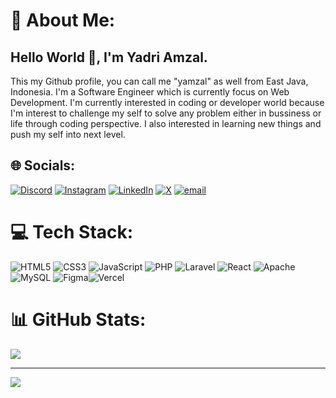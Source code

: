 # 💫 About Me:
## Hello World 👋, I'm Yadri Amzal. 
This my Github profile, you can call me  "yamzal" as well from East Java, Indonesia. I'm a Software Engineer which is currently focus on Web Development. I'm currently interested in coding or developer world because I'm interest to challenge my self to solve any problem either in bussiness or life through coding perspective. I also interested in learning new things and push my self into next level.

## 🌐 Socials:
[![Discord](https://img.shields.io/badge/Discord-%237289DA.svg?logo=discord&logoColor=white)](https://discord.gg/yamzal) [![Instagram](https://img.shields.io/badge/Instagram-%23E4405F.svg?logo=Instagram&logoColor=white)](https://instagram.com/https://www.instagram.com/rk.ymzl/) [![LinkedIn](https://img.shields.io/badge/LinkedIn-%230077B5.svg?logo=linkedin&logoColor=white)]([https://linkedin.com/in/Yadribullah-hul-amtsal](https://www.linkedin.com/in/yadribullah-hul-amtsal/)) [![X](https://img.shields.io/badge/X-black.svg?logo=X&logoColor=white)](https://x.com/https://x.com/ydr_amzl) [![email](https://img.shields.io/badge/Email-D14836?logo=gmail&logoColor=white)](mailto:yadri.amz@gmail.com) 

# 💻 Tech Stack:
![HTML5](https://img.shields.io/badge/html5-%23E34F26.svg?style=for-the-badge&logo=html5&logoColor=white) ![CSS3](https://img.shields.io/badge/css3-%231572B6.svg?style=for-the-badge&logo=css3&logoColor=white) ![JavaScript](https://img.shields.io/badge/javascript-%23323330.svg?style=for-the-badge&logo=javascript&logoColor=%23F7DF1E)  ![PHP](https://img.shields.io/badge/php-%23777BB4.svg?style=for-the-badge&logo=php&logoColor=white) ![Laravel](https://img.shields.io/badge/laravel-%23FF2D20.svg?style=for-the-badge&logo=laravel&logoColor=white) ![React](https://img.shields.io/badge/react-%2320232a.svg?style=for-the-badge&logo=react&logoColor=%2361DAFB) ![Apache](https://img.shields.io/badge/apache-%23D42029.svg?style=for-the-badge&logo=apache&logoColor=white) ![MySQL](https://img.shields.io/badge/mysql-4479A1.svg?style=for-the-badge&logo=mysql&logoColor=white) ![Figma](https://img.shields.io/badge/figma-%23F24E1E.svg?style=for-the-badge&logo=figma&logoColor=white)![Vercel](https://img.shields.io/badge/vercel-%23000000.svg?style=for-the-badge&logo=vercel&logoColor=white)
# 📊 GitHub Stats:

<!-- 
![](https://github-readme-stats.vercel.app/api?username=justyamzal&theme=dark&hide_border=false&include_all_commits=true&count_private=true)<br/> -->

![](https://github-readme-stats.vercel.app/api/top-langs/?username=justyamzal&theme=dark&hide_border=false&include_all_commits=true&count_private=true&layout=compact)

---
[![](https://visitcount.itsvg.in/api?id=justyamzal&icon=0&color=0)](https://visitcount.itsvg.in)





<!-- Proudly created with GPRM ( https://gprm.itsvg.in ) -->